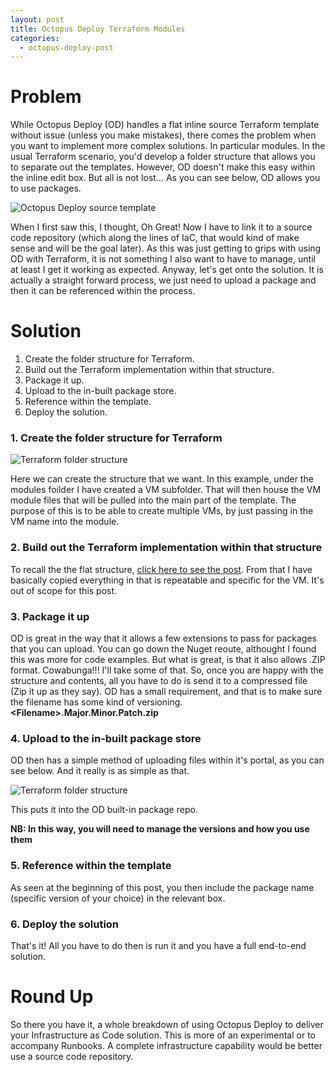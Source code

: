 ```yaml
---
layout: post
title: Octopus Deploy Terraform Modules
categories:
  - octopus-deploy-post
---
```


# Problem

While Octopus Deploy (OD) handles a flat inline source Terraform template without issue (unless you make mistakes),
there comes the problem when you want to implement more complex solutions. In particular modules.
In the usual Terraform scenario, you'd develop a folder structure that allows you to separate out the templates.
However, OD doesn't make this easy within the inline edit box. But all is not lost...
As you can see below, OD allows you to use packages. 

![Octopus Deploy source template](/Portfolio/images/ODtemplateOptions.jpg)

When I first saw this, I thought, Oh Great! Now I have to link it to a source code repository (which along the lines of IaC, 
that would kind of make sense and will be the goal later). As this was just getting to grips with using OD with Terraform,
it is not something I also want to have to manage, until at least I get it working as expected. Anyway, let's get onto the solution.
It is actually a straight forward process, we just need to upload a package and then it can be referenced within the process.


# Solution

1. Create the folder structure for Terraform.
2. Build out the Terraform implementation within that structure.
3. Package it up.
4. Upload to the in-built package store.
5. Reference within the template.
6. Deploy the solution.

### 1. Create the folder structure for Terraform

![Terraform folder structure](/Portfolio/images/ODtreeStructure.jpg)

Here we can create the structure that we want. In this example, under the modules foilder I have created a VM subfolder.
That will then house the VM module files that will be pulled into the main part of the template.
The purpose of this is to be able to create multiple VMs, by just passing in the VM name into the module.


### 2. Build out the Terraform implementation within that structure

To recall the the flat structure, [click here to see the post](https://d4majauk.github.io/Portfolio/octopus-deploy-post/2022/12/21/octopus-deploy-terraform-build-agent.html).
From that I have basically copied everything in that is repeatable and specific for the VM. It's out of scope for this post.


### 3. Package it up

OD is great in the way that it allows a few extensions to pass for packages that you can upload.
You can go down the Nuget reoute, althought I found this was more for code examples.
But what is great, is that it also allows .ZIP format. Cowabunga!!! I'll take some of that.
So, once you are happy with the structure and contents, all you have to do is send it to a compressed file (Zip it up as they say).
OD has a small requirement, and that is to make sure the filename has some kind of versioning. **\<Filename\>.Major.Minor.Patch.zip** 


### 4. Upload to the in-built package store

OD then has a simple method of uploading files within it's portal, as you can see below. And it really is as simple as that.

![Terraform folder structure](/Portfolio/images/ODtreeStructure.jpg)

This puts it into the OD built-in package repo.

**NB: In this way, you will need to manage the versions and how you use them**


### 5. Reference within the template

As seen at the beginning of this post, you then include the package name (specific version of your choice) in the relevant box.


### 6. Deploy the solution

That's it! All you have to do then is run it and you have a full end-to-end solution.


# Round Up

So there you have it, a whole breakdown of using Octopus Deploy to deliver your Infrastructure as Code solution.
This is more of an experimental or to accompany Runbooks. A complete infrastructure capability would be better use a source code repository.
